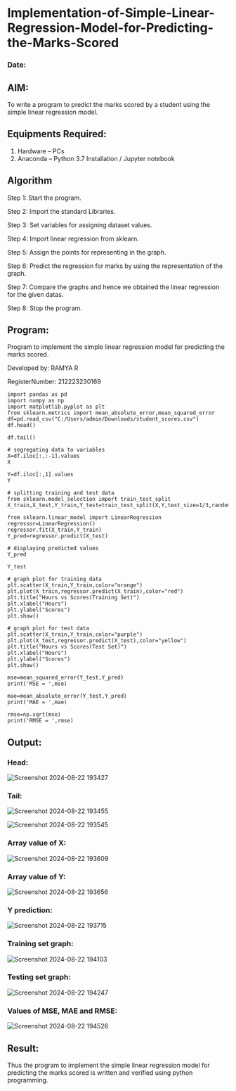# Implementation-of-Simple-Linear-Regression-Model-for-Predicting-the-Marks-Scored
### Date:
## AIM:
To write a program to predict the marks scored by a student using the simple linear regression model.

## Equipments Required:
1. Hardware – PCs
2. Anaconda – Python 3.7 Installation / Jupyter notebook

## Algorithm

Step 1: Start the program.

Step 2: Import the standard Libraries. 

Step 3: Set variables for assigning dataset values. 

Step 4: Import linear regression from sklearn.

Step 5: Assign the points for representing in the graph.

Step 6: Predict the regression for marks by using the representation of the graph.

Step 7: Compare the graphs and hence we obtained the linear regression for the given datas.

Step 8: Stop the program.


## Program:

Program to implement the simple linear regression model for predicting the marks scored.

Developed by: RAMYA R

RegisterNumber: 212223230169

```
import pandas as pd
import numpy as np
import matplotlib.pyplot as plt
from sklearn.metrics import mean_absolute_error,mean_squared_error
df=pd.read_csv("C:/Users/admin/Downloads/student_scores.csv")
df.head()

df.tail()

# segregating data to variables
X=df.iloc[:,:-1].values
X

Y=df.iloc[:,1].values
Y

# splitting training and test data
from sklearn.model_selection import train_test_split
X_train,X_test,Y_train,Y_test=train_test_split(X,Y,test_size=1/3,random_state=0)

from sklearn.linear_model import LinearRegression
regressor=LinearRegression()
regressor.fit(X_train,Y_train)
Y_pred=regressor.predict(X_test)

# displaying predicted values
Y_pred

Y_test

# graph plot for training data
plt.scatter(X_train,Y_train,color="orange")
plt.plot(X_train,regressor.predict(X_train),color="red")
plt.title("Hours vs Scores(Training Set)")
plt.xlabel("Hours")
plt.ylabel("Scores")
plt.show()

# graph plot for test data
plt.scatter(X_train,Y_train,color="purple")
plt.plot(X_test,regressor.predict(X_test),color="yellow")
plt.title("Hours vs Scores(Test Set)")
plt.xlabel("Hours")
plt.ylabel("Scores")
plt.show()

mse=mean_squared_error(Y_test,Y_pred)
print('MSE = ',mse)

mae=mean_absolute_error(Y_test,Y_pred)
print('MAE = ',mae)

rmse=np.sqrt(mse)
print('RMSE = ',rmse)
```

## Output:
### Head:
![Screenshot 2024-08-22 193427](https://github.com/user-attachments/assets/ca71e6fc-56b6-47dc-ba8a-33b6054c9f33)
### Tail:
![Screenshot 2024-08-22 193455](https://github.com/user-attachments/assets/881d60d0-641f-4be1-9969-3fb8523f6005)

![Screenshot 2024-08-22 193545](https://github.com/user-attachments/assets/cc140d35-0789-4e0d-b986-6a3eb108cdcd)
### Array value of X:
![Screenshot 2024-08-22 193609](https://github.com/user-attachments/assets/1a3a40ab-53ee-4940-aa51-850003dd1afe)
### Array value of Y:
![Screenshot 2024-08-22 193656](https://github.com/user-attachments/assets/19da4a15-7d18-4fff-a397-8d790548dd68)
### Y prediction:
![Screenshot 2024-08-22 193715](https://github.com/user-attachments/assets/5b22f0df-500a-4ce9-985d-dcb3671e7fdd)
### Training set graph:
![Screenshot 2024-08-22 194103](https://github.com/user-attachments/assets/84194f3f-a252-4526-9612-09bbfa9358ab)
### Testing set graph:
![Screenshot 2024-08-22 194247](https://github.com/user-attachments/assets/a5152002-257b-4945-b08c-b12710168144)
### Values of MSE, MAE and RMSE:
![Screenshot 2024-08-22 194526](https://github.com/user-attachments/assets/0b54977f-e3b0-41c7-84bd-902d1550c303)


## Result:
Thus the program to implement the simple linear regression model for predicting the marks scored is written and verified using python programming.
